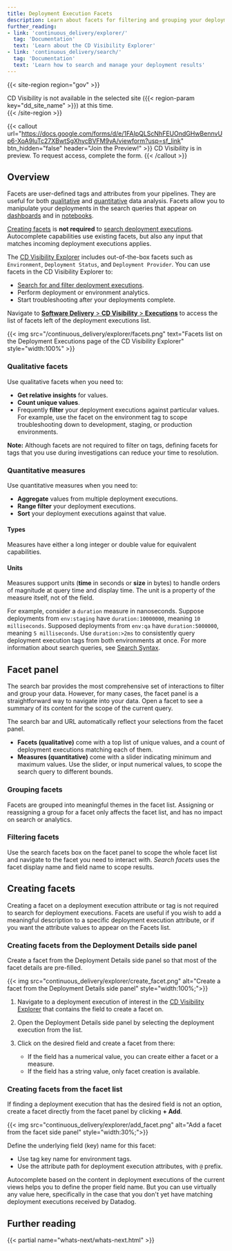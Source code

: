 ```yaml
---
title: Deployment Execution Facets
description: Learn about facets for filtering and grouping your deployment executions.
further_reading:
- link: 'continuous_delivery/explorer/'
  tag: 'Documentation'
  text: 'Learn about the CD Visibility Explorer'
- link: 'continuous_delivery/search/'
  tag: 'Documentation'
  text: 'Learn how to search and manage your deployment results'
---
```


{{< site-region region="gov" >}}
<div class="alert alert-warning">CD Visibility is not available in the selected site ({{< region-param key="dd_site_name" >}}) at this time.</div>
{{< /site-region >}}

{{< callout url="https://docs.google.com/forms/d/e/1FAIpQLScNhFEUOndGHwBennvUp6-XoA9luTc27XBwtSgXhycBVFM9yA/viewform?usp=sf_link" btn_hidden="false" header="Join the Preview!" >}}
CD Visibility is in preview. To request access, complete the form.
{{< /callout >}}

## Overview

Facets are user-defined tags and attributes from your pipelines. They are useful for both [qualitative](#qualitative-facets) and [quantitative](#quantitative-measures) data analysis. Facets allow you to manipulate your deployments in the search queries that appear on [dashboards][2] and in [notebooks][3].

[Creating facets](#creating-facets) is **not required** to [search deployment executions][5]. Autocomplete capabilities use existing facets, but also any input that matches incoming deployment executions applies.

The [CD Visibility Explorer][4] includes out-of-the-box facets such as `Environment`, `Deployment Status`, and `Deployment Provider`. You can use facets in the CD Visibility Explorer to:

- [Search for and filter deployment executions][5].
- Perform deployment or environment analytics.
- Start troubleshooting after your deployments complete.

Navigate to [**Software Delivery** > **CD Visibility** > **Executions**][7] to access the list of facets left of the deployment executions list.

{{< img src="/continuous_delivery/explorer/facets.png" text="Facets list on the Deployment Executions page of the CD Visibility Explorer" style="width:100%" >}}

### Qualitative facets

Use qualitative facets when you need to:

- **Get relative insights** for values.
- **Count unique values**.
- Frequently **filter** your deployment executions against particular values. For example, use the facet on the environment tag to scope troubleshooting down to development, staging, or production environments.<br>

**Note:** Although facets are not required to filter on tags, defining facets for tags that you use during investigations can reduce your time to resolution.

### Quantitative measures

Use quantitative measures when you need to:

- **Aggregate** values from multiple deployment executions.
- **Range filter** your deployment executions.
- **Sort** your deployment executions against that value.

#### Types

Measures have either a long integer or double value for equivalent capabilities.

#### Units

Measures support units (**time** in seconds or **size** in bytes) to handle orders of magnitude at query time and display time. The unit is a property of the measure itself, not of the field.

For example, consider a `duration` measure in nanoseconds. Suppose deployments from `env:staging` have `duration:10000000`, meaning `10 milliseconds`. Supposed deployments from `env:qa` have `duration:5000000`, meaning `5 milliseconds`. Use `duration:>2ms` to consistently query deployment execution tags from both environments at once. For more information about search queries, see [Search Syntax][6].

## Facet panel

The search bar provides the most comprehensive set of interactions to filter and group your data. However, for many cases, the facet panel is a straightforward way to navigate into your data. Open a facet to see a summary of its content for the scope of the current query.

The search bar and URL automatically reflect your selections from the facet panel.

- **Facets (qualitative)** come with a top list of unique values, and a count of deployment executions matching each of them.
- **Measures (quantitative)** come with a slider indicating minimum and maximum values. Use the slider, or input numerical values, to scope the search query to different bounds.

### Grouping facets

Facets are grouped into meaningful themes in the facet list. Assigning or reassigning a group for a facet only affects the facet list, and has no impact on search or analytics.

### Filtering facets

Use the search facets box on the facet panel to scope the whole facet list and navigate to the facet you need to interact with. *Search facets* uses the facet display name and field name to scope results.

## Creating facets

Creating a facet on a deployment execution attribute or tag is not required to search for deployment executions. Facets are useful if you wish to add a meaningful description to a specific deployment execution attribute, or if you want the attribute values to appear on the Facets list.

### Creating facets from the Deployment Details side panel

Create a facet from the Deployment Details side panel so that most of the facet details are pre-filled.

{{< img src="continuous_delivery/explorer/create_facet.png" alt="Create a facet from the Deployment Details side panel" style="width:100%;">}}

1. Navigate to a deployment execution of interest in the [CD Visibility Explorer][4] that contains the field to create a facet on.
2. Open the Deployment Details side panel by selecting the deployment execution from the list.
3. Click on the desired field and create a facet from there:

   - If the field has a numerical value, you can create either a facet or a measure.
   - If the field has a string value, only facet creation is available.

### Creating facets from the facet list

If finding a deployment execution that has the desired field is not an option, create a facet directly from the facet panel by clicking **+ Add**.

{{< img src="continuous_delivery/explorer/add_facet.png" alt="Add a facet from the facet side panel" style="width:30%;">}}

Define the underlying field (key) name for this facet:

- Use tag key name for environment tags.
- Use the attribute path for deployment execution attributes, with `@` prefix.

Autocomplete based on the content in deployment executions of the current views helps you to define the proper field name. But you can use virtually any value here, specifically in the case that you don't yet have matching deployment executions received by Datadog.

## Further reading

{{< partial name="whats-next/whats-next.html" >}}

[1]: /monitors/types/ci
[2]: /dashboards/
[3]: /notebooks/
[4]: /continuous_delivery/explorer
[5]: /continuous_delivery/search
[6]: /continuous_delivery/explorer/search_syntax
[7]: https://app.datadoghq.com/ci/deployments/executions
